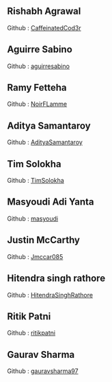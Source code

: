 ## Rishabh Agrawal
Github : [CaffeinatedCod3r](https://github.com/CaffeinatedCod3r)

## Aguirre Sabino
Github : [aguirresabino](https://github.com/aguirresabino) 

## Ramy Fetteha
Github : [NoirFLamme](https://github.com/NoirFLamme)

## Aditya Samantaroy
Github : [AdityaSamantaroy](https://github.com/AdityaSamantaroy)


## Tim Solokha
Github : [TimSolokha](https://github.com/TimSolokha)

## Masyoudi Adi Yanta
Github : [masyoudi](https://github.com/masyoudi)

## Justin McCarthy
Github : [Jmccar085](http://github.com/mccar085)

## Hitendra singh rathore
Github : [HitendraSinghRathore](https://github.com/HitendraSinghRathore)

## Ritik Patni
Github : [ritikpatni](http://github.com/ritikpatni)

## Gaurav Sharma
Github : [gauravsharma97](https://github.com/gauravsharma97)

